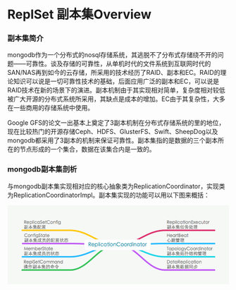 ReplSet 副本集Overview
===========================
### 副本集简介
mongodb作为一个分布式的nosql存储系统，其逃脱不了分布式存储绕不开的问题——可靠性。谈及存储的可靠性，从单机时代的文件系统到互联网时代的SAN/NAS再到如今的云存储，所采用的技术经历了RAID、副本和EC。RAID的理论知识可以说是一切可靠性技术的基础，后面应用广泛的副本和EC，可以说是RAID技术在新的场景下的演进。副本机制由于其实现相对简单，复杂度相对较低被广大开源的分布式系统所采用，其缺点是成本的增加。EC由于其复杂性，大多在一些商用的存储系统中使用。

Google GFS的论文一出基本上奠定了3副本机制在分布式存储系统的里的地位，现在比较热门的开源存储Ceph、HDFS、GlusterFS、Swift、SheepDog以及mongodb都采用了3副本的机制来保证可靠性。副本集指的是数据的三个副本所在的节点形成的一个集合，数据在该集合内是一致的。

### mongodb副本集剖析
与mongodb副本集实现相对应的核心抽象类为ReplicationCoordinator，实现类为ReplicationCoordinatorImpl。副本集实现的功能可以用以下图来概括：

![副本集功能实现图](../pics/10replset/ReplicationCoordinator_Overview.png)

